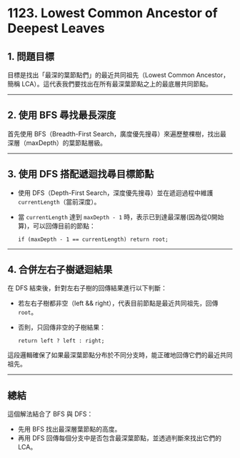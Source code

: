 # 1123. Lowest Common Ancestor of Deepest Leaves

## 1. 問題目標
目標是找出「最深的葉節點們」的最近共同祖先（Lowest Common Ancestor，簡稱 LCA）。這代表我們要找出在所有最深葉節點之上的最底層共同節點。

---

## 2. 使用 BFS 尋找最長深度
首先使用 BFS（Breadth-First Search，廣度優先搜尋）來遍歷整棵樹，找出最深層（maxDepth）的葉節點層級。

---

## 3. 使用 DFS 搭配遞迴找尋目標節點
- 使用 DFS（Depth-First Search，深度優先搜尋）並在遞迴過程中維護 `currentLength`（當前深度）。
- 當 `currentLength` 達到 `maxDepth - 1` 時，表示已到達最深層(因為從0開始算)，可以回傳目前的節點：
  
  ```
  if (maxDepth - 1 == currentLength) return root;
  ```

---

## 4. 合併左右子樹遞迴結果
在 DFS 結束後，針對左右子樹的回傳結果進行以下判斷：

- 若左右子樹都非空（left && right），代表目前節點是最近共同祖先，回傳 `root`。
- 否則，只回傳非空的子樹結果：

  ```
  return left ? left : right;
  ```

這段邏輯確保了如果最深葉節點分布於不同分支時，能正確地回傳它們的最近共同祖先。

---

## 總結
這個解法結合了 BFS 與 DFS：
- 先用 BFS 找出最深層葉節點的高度。
- 再用 DFS 回傳每個分支中是否包含最深葉節點，並透過判斷來找出它們的 LCA。

